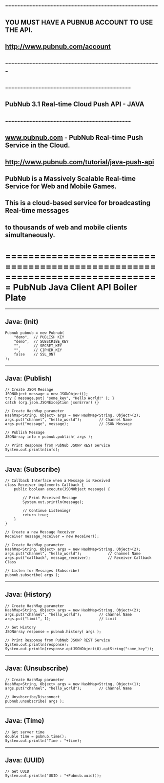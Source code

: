 ## ---------------------------------------------------
##
## YOU MUST HAVE A PUBNUB ACCOUNT TO USE THE API.
## http://www.pubnub.com/account
##
## ----------------------------------------------------

## ------------------------------------------
## PubNub 3.1 Real-time Cloud Push API - JAVA
## ------------------------------------------
##
## www.pubnub.com - PubNub Real-time Push Service in the Cloud. 
## http://www.pubnub.com/tutorial/java-push-api
##
## PubNub is a Massively Scalable Real-time Service for Web and Mobile Games.
## This is a cloud-based service for broadcasting Real-time messages
## to thousands of web and mobile clients simultaneously.

===============================================================================
PubNub Java Client API Boiler Plate
===============================================================================

-------------------------------------------------------------------------------
Java: (Init)
-------------------------------------------------------------------------------

    Pubnub pubnub = new Pubnub(
        "demo",  // PUBLISH_KEY
        "demo",  // SUBSCRIBE_KEY
        "",      // SECRET_KEY
        "",      // CIPHER_KEY
        false    // SSL_ON?
    );


-------------------------------------------------------------------------------
Java: (Publish)
-------------------------------------------------------------------------------

    // Create JSON Message
    JSONObject message = new JSONObject();
    try { message.put( "some_key", "Hello World!" ); }
    catch (org.json.JSONException jsonError) {}

    // Create HashMap parameter
    HashMap<String, Object> args = new HashMap<String, Object>(2);
    args.put("channel", "hello_world");        // Channel Name
    args.put("message", message);              // JSON Message
    
    // Publish Message
    JSONArray info = pubnub.publish( args );

    // Print Response from PubNub JSONP REST Service
    System.out.println(info);


-------------------------------------------------------------------------------
Java: (Subscribe)
-------------------------------------------------------------------------------

    // Callback Interface when a Message is Received
    class Receiver implements Callback {
        public boolean execute(JSONObject message) {

            // Print Received Message
            System.out.println(message);

            // Continue Listening?
            return true;
        }
    }

    // Create a new Message Receiver
    Receiver message_receiver = new Receiver();
    
    // Create HashMap parameter
    HashMap<String, Object> args = new HashMap<String, Object>(2);
    args.put("channel", "hello_world");            // Channel Name
    args.put("callback", message_receiver);        // Receiver Callback Class
    
    // Listen for Messages (Subscribe)
    pubnub.subscribe( args );

------------------------------------------------------------------------------
Java: (History)
-------------------------------------------------------------------------------

    // Create HashMap parameter
    HashMap<String, Object> args = new HashMap<String, Object>(2);
    args.put("channel", "hello_world");        // Channel Name
    args.put("limit", 1);                      // Limit
    
    // Get History
    JSONArray response = pubnub.history( args );

    // Print Response from PubNub JSONP REST Service
    System.out.println(response);
    System.out.println(response.optJSONObject(0).optString("some_key"));

-------------------------------------------------------------------------------
Java: (Unsubscribe)
-------------------------------------------------------------------------------

    // Create HashMap parameter
    HashMap<String, Object> args = new HashMap<String, Object>(1);
    args.put("channel", "hello_world");        // Channel Name
        
    // Unsubscribe/Disconnect
    pubnub.unsubscribe( args );

-------------------------------------------------------------------------------
Java: (Time)
-------------------------------------------------------------------------------

    // Get server time
    double time = pubnub.time();
    System.out.println("Time : "+time);

-------------------------------------------------------------------------------
Java: (UUID)
-------------------------------------------------------------------------------

    // Get UUID
    System.out.println("UUID : "+Pubnub.uuid());
